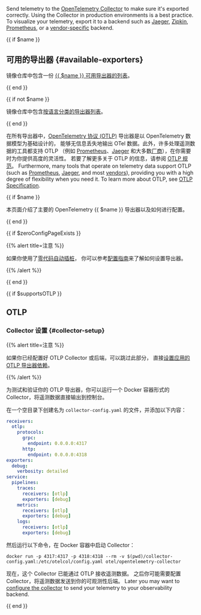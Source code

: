 Send telemetry to the [OpenTelemetry Collector](/docs/collector/) to make sure
it's exported correctly. Using the Collector in production environments is a
best practice. To visualize your telemetry, export it to a backend such as
[Jaeger](https://jaegertracing.io/), [Zipkin](https://zipkin.io/),
[Prometheus](https://prometheus.io/), or a
[vendor-specific](/ecosystem/vendors/) backend.

{{ if $name }}

## 可用的导出器 {#available-exporters}

镜像仓库中包含一份 [{{ $name }} 可用导出器的列表][reg]。

{{ end }}

{{ if not $name }}

镜像仓库中包含[按语言分类的导出器列表][reg]。

{{ end }}

在所有导出器中，[OpenTelemetry 协议 (OTLP)][OTLP] 导出器是以 OpenTelemetry 数据模型为基础设计的，
能够无信息丢失地输出 OTel 数据。此外，许多处理遥测数据的工具都支持 OTLP
（例如 [Prometheus]、[Jaeger] 和大多数[厂商][vendors]），在你需要时为你提供高度的灵活性。
若要了解更多关于 OTLP 的信息，请参阅 [OTLP 规范][OTLP]。 Furthermore, many tools that operate on telemetry data support
OTLP (such as [Prometheus], [Jaeger], and most [vendors]), providing you with a
high degree of flexibility when you need it. To learn more about OTLP, see [OTLP
Specification][OTLP].

[Jaeger]: /blog/2022/jaeger-native-otlp/
[OTLP]: /docs/specs/otlp/
[Prometheus]: https://prometheus.io/docs/prometheus/2.55/feature_flags/#otlp-receiver
[reg]: </ecosystem/registry/?component=exporter&language={{ $lang }}>
[vendors]: /ecosystem/vendors/

{{ if $name }}

本页面介绍了主要的 OpenTelemetry {{ $name }} 导出器以及如何进行配置。

{{ end }}

{{ if $zeroConfigPageExists }}

{{% alert title=注意 %}}

如果你使用了[零代码自动插桩](</docs/zero-code/{{ $langIdAsPath }}>)，
你可以参考[配置指南](</docs/zero-code/{{ $langIdAsPath }}/configuration/>)来了解如何设置导出器。

{{% /alert %}}

{{ end }}

{{ if $supportsOTLP }}

## OTLP

### Collector 设置 {#collector-setup}

{{% alert title=注意 %}}

如果你已经配置好 OTLP Collector 或后端，可以跳过此部分，
直接[设置应用的 OTLP 导出器依赖](#otlp-dependencies)。

{{% /alert %}}

为测试和验证你的 OTLP 导出器，你可以运行一个 Docker 容器形式的 Collector，将遥测数据直接输出到控制台。

在一个空目录下创建名为 `collector-config.yaml` 的文件，并添加以下内容：

```yaml
receivers:
  otlp:
    protocols:
      grpc:
        endpoint: 0.0.0.0:4317
      http:
        endpoint: 0.0.0.0:4318
exporters:
  debug:
    verbosity: detailed
service:
  pipelines:
    traces:
      receivers: [otlp]
      exporters: [debug]
    metrics:
      receivers: [otlp]
      exporters: [debug]
    logs:
      receivers: [otlp]
      exporters: [debug]
```

然后运行以下命令，在 Docker 容器中启动 Collector：

```shell
docker run -p 4317:4317 -p 4318:4318 --rm -v $(pwd)/collector-config.yaml:/etc/otelcol/config.yaml otel/opentelemetry-collector
```

现在，这个 Collector 已能通过 OTLP 接收遥测数据。
之后你可能需要配置 Collector，将遥测数据发送到你的可观测性后端。 Later you may want to
[configure the collector](/docs/collector/configuration) to send your telemetry
to your observability backend.

{{ end }}
